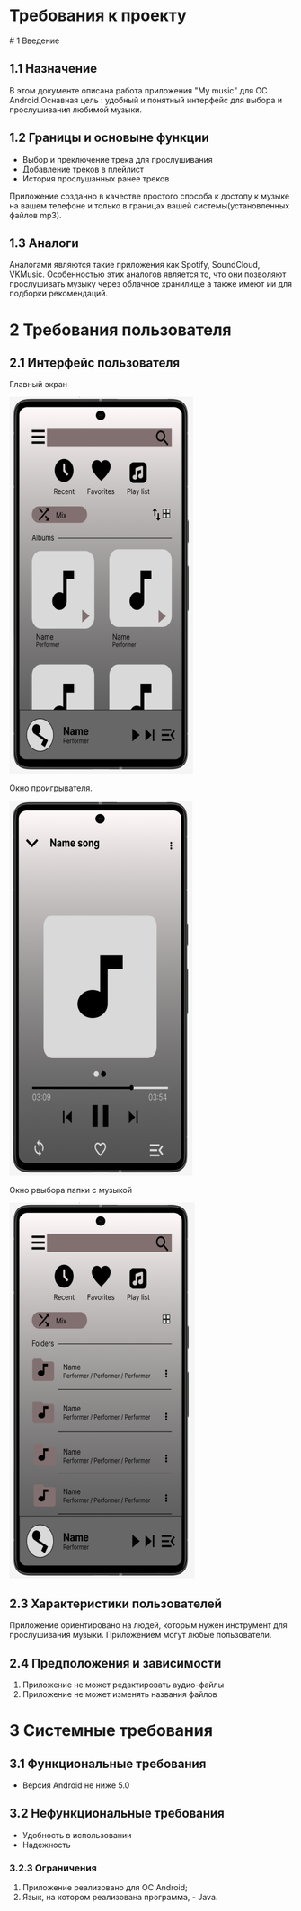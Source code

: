 # Требования к проекту

<a name="intro"/>
# 1 Введение
<a name="appointment"/>

## 1.1 Назначение
В этом документе описана работа приложения "My music" для OC Android.Оснавная цель : удобный и понятный интерфейс для выбора и прослушивания любимой музыки.

<a name="business_requirements"/>

## 1.2 Границы и основыне функции

- Выбор и преключение трека для прослушивания
- Добавление треков в  плейлист
- История прослушанных ранее треков 

Приложение созданно в качестве простого способа к достопу к музыке на вашем телефоне и только в границах вашей системы(установленных файлов mp3).
<a name="analogues"/>

## 1.3 Аналоги
Аналогами являются такие приложения как Spotify, SoundCloud, VKMusic. Особенностью этих аналогов является то, что они позволяют прослушивать музыку через облачное хранилище а также имеют ии для подборки рекомендаций.

<a name="user_requirements"/>

# 2 Требования пользователя

<a name="user_interface"/>

## 2.1 Интерфейс пользователя
Главный экран  

![Главный экран](https://github.com/tapo4e/Personal-music-player/blob/master/Docs/Mockups/Main.PNG)  

Окно проигрывателя.  

![Окно проигрывателя](https://github.com/tapo4e/Personal-music-player/blob/master/Docs/Mockups/PlayMenu.PNG) 

Окно рвыбора папки с музыкой

![Окно рвыбора папки с музыкой](https://github.com/tapo4e/Personal-music-player/blob/master/Docs/Mockups/FolderFindMusic.PNG)  


<a name="user_specifications"/>

## 2.3 Характеристики пользователей

Приложение ориентировано на людей, которым нужен инструмент для прослушивания музыки. Приложением могут любые пользователи.


<a name="assumptions_and_dependencies"/>

## 2.4 Предположения и зависимости
1. Приложение не может редактировать аудио-файлы
2. Приложение не может изменять названия файлов

<a name="system_requirements"/>

# 3 Системные требования

<a name="functional_requirements"/>

## 3.1 Функциональные требования
- Версия Android не ниже 5.0

<a name="non-functional_requirements"/>

## 3.2 Нефункциональные требования
- Удобность в использовании
- Надежность

### 3.2.3 Ограничения
1. Приложение реализовано для ОС Android;
2. Язык, на котором реализована программа, - Java.
